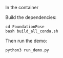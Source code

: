 
In the container


Build the dependencies:

```
cd FoundationPose
bash build_all_conda.sh

```

Then run the demo:
```
python3 run_demo.py
```


